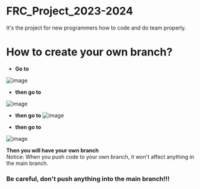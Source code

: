 # FRC_Project_2023-2024
It's the project for new programmers how to code and do team properly.

# How to create your own branch?   
- __Go to__

![image](https://github.com/1138programming/FRC_Project_2023-2024/assets/56778123/a76b649c-a4bd-4d3f-b355-6156577ea0ce)

- __then go to__ 

![image](https://github.com/1138programming/FRC_Project_2023-2024/assets/56778123/2d83a7aa-5588-40e2-a3b7-4b44c6ca2ba7)

- __then go to__
![image](https://github.com/1138programming/FRC_Project_2023-2024/assets/56778123/48935396-89c0-4e50-bde9-7ad9ec8b9b58)


- __then go to__ 

![image](https://github.com/1138programming/FRC_Project_2023-2024/assets/56778123/c8b1f1ea-e3d4-4c75-a15e-c2eec23aa2f9)

__Then you will have your own branch__   
Notice: When you push code to your own branch, it won't affect anything in the main branch. 

### Be careful, don't push anything into the main branch!!!
